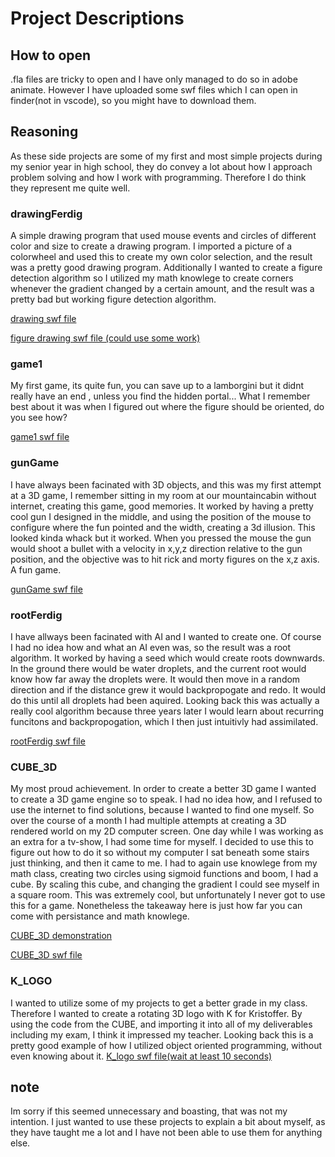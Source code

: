 # Project Descriptions

## How to open
.fla files are tricky to open and I have only managed to do so in adobe animate. However I have uploaded some swf files which I can open in finder(not in vscode), so you might have to download them. 

## Reasoning
As these side projects are some of my first and most simple projects during my senior year in high school, they do convey a lot about how I approach problem solving and how I work with programming. Therefore I do think they represent me quite well. 

### drawingFerdig
A simple drawing program that used mouse events and circles of different color and size to create a drawing program. I imported a picture of a colorwheel and used this to create my own color selection, and the result was a pretty good drawing program. Additionally I wanted to create a figure detection algorithm so I utilized my math knowlege to create corners whenever the gradient changed by a certain amount, and the result was a pretty bad but working figure detection algorithm. 

[drawing swf file](./resources/drawingFerdig.swf)

[figure drawing swf file (could use some work)](./resources/drawingFiguresExtraSuper.swf)

### game1
My first game, its quite fun, you can save up to a lamborgini but it didnt really have an end , unless you find the hidden portal... 
What I remember best about it was when I figured out where the figure should be oriented, do you see how?

[game1 swf file](./resources/drawingFerdig.swf)


### gunGame
I have always been facinated with 3D objects, and this was my first attempt at a 3D game, I remember sitting in my room at our mountaincabin without internet, creating this game, good memories. It worked by having a pretty cool gun I designed in the middle, and using the position of the mouse to configure where the fun pointed and the width, creating a 3d illusion. This looked kinda whack but it worked. When you pressed the mouse the gun would shoot a bullet with a velocity in x,y,z direction relative to the gun position, and the objective was to hit rick and morty figures on the x,z axis. A fun game. 

[gunGame swf file](./resources/gunGame.swf)

### rootFerdig
I have allways been facinated with AI and I wanted to create one. Of course I had no idea how and what an AI even was, so the result was a root algorithm. It worked by having a seed which would create roots downwards. In the ground there would be water droplets, and the current root would know how far away the droplets were. It would then move in a random direction and if the distance grew it would backpropogate and redo. It would do this until all droplets had been aquired. Looking back this was actually a really cool algorithm because three years later I would learn about recurring funcitons and backpropogation, which I then just intuitivly had assimilated. 

[rootFerdig swf file](./resources/rootFerdig.swf)

### CUBE_3D
My most proud achievement. In order to create a better 3D game I wanted to create a 3D game engine so to speak. I had no idea how, and I refused to use the internet to find solutions, because I wanted to find one myself. So over the course of a month I had multiple attempts at creating a 3D rendered world on my 2D computer screen. One day while I was working as an extra for a tv-show, I had some time for myself. I decided to use this to figure out how to do it so without my computer I sat beneath some stairs just thinking, and then it came to me. I had to again use knowlege from my math class, creating two circles using sigmoid functions and boom, I had a cube. By scaling this cube, and changing the gradient I could see myself in a square room. This was extremely cool, but unfortunately I never got to use this for a game. Nonetheless the takeaway here is just how far you can come with persistance and math knowlege.

[CUBE_3D demonstration](./resources/3D_CUBE_example.jpeg)

[CUBE_3D swf file](./resources/CUBE_3D-kopi.swf)

### K_LOGO
I wanted to utilize some of my projects to get a better grade in my class. Therefore I wanted to create a rotating 3D logo with K for Kristoffer. By using the code from the CUBE, and importing it into all of my deliverables including my exam, I think it impressed my teacher. Looking back this is a pretty good example of how I utilized object oriented programming, without even knowing about it. 
[K_logo swf file(wait at least 10 seconds)](./resources/K_LOGO.swf)

## note
Im sorry if this seemed unnecessary and boasting, that was not my intention. I just wanted to use these projects to explain a bit about myself, as they have taught me a lot and I have not been able to use them for anything else. 